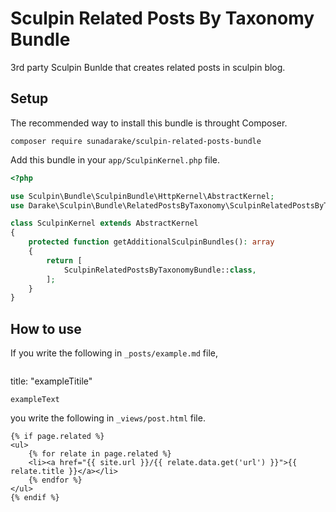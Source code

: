 # Sculpin Related Posts By Taxonomy Bundle

3rd party Sculpin Bunlde that creates related posts in sculpin blog.

## Setup

The recommended way to install this bundle is throught Composer.

```
composer require sunadarake/sculpin-related-posts-bundle
```

Add this bundle in your `app/SculpinKernel.php` file.

```php
<?php

use Sculpin\Bundle\SculpinBundle\HttpKernel\AbstractKernel;
use Darake\Sculpin\Bundle\RelatedPostsByTaxonomy\SculpinRelatedPostsByTaxonomyBundle;

class SculpinKernel extends AbstractKernel
{
    protected function getAdditionalSculpinBundles(): array
    {
        return [
            SculpinRelatedPostsByTaxonomyBundle::class,
        ];
    }
}

```

## How to use

If you write the following in `_posts/example.md` file,

```
```
title: "exampleTitile"
```
exampleText
``` 
you write the following in `_views/post.html` file.

```
{% if page.related %}
<ul>
    {% for relate in page.related %}
    <li><a href="{{ site.url }}/{{ relate.data.get('url') }}">{{ relate.title }}</a></li>
    {% endfor %}
</ul>
{% endif %}
```